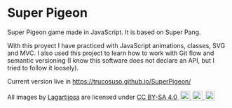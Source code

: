# Super Pigeon
Super Pigeon game made in JavaScript. It is based on Super Pang.

With this proyect I have practiced with JavaScript animations, classes, SVG and MVC.
I also used this project to learn how to work with Git flow and semantic versioning (I know this software does not declare an API, but I tried to follow it loosely).

Current version live in https://trucosuso.github.io/SuperPigeon/

<p xmlns:dct="http://purl.org/dc/terms/" xmlns:cc="http://creativecommons.org/ns#" class="license-text">
<span rel="dct:title">All images</span> by <a rel="cc:attributionURL dct:creator" property="cc:attributionName" href="https://www.instagram.com/lagartijosa/">Lagartijosa</a>
are licensed under 
<a rel="license" href="https://creativecommons.org/licenses/by-sa/4.0">CC BY-SA 4.0
<img height="22px" style="margin-left:3px;vertical-align:text-bottom;" src="https://mirrors.creativecommons.org/presskit/icons/cc.svg?ref=chooser-v1" />
<img height="22px" style="margin-left:3px;vertical-align:text-bottom;" src="https://mirrors.creativecommons.org/presskit/icons/by.svg?ref=chooser-v1" />
<img height="22px" style="margin-left:3px;vertical-align:text-bottom;" src="https://mirrors.creativecommons.org/presskit/icons/sa.svg?ref=chooser-v1" />
</a>
</p>